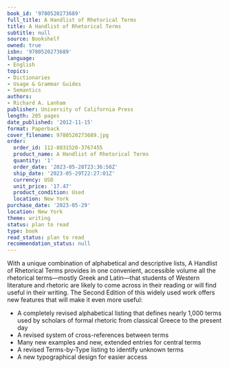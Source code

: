 ```yaml
---
book_id: '9780520273689'
full_title: A Handlist of Rhetorical Terms
title: A Handlist of Rhetorical Terms
subtitle: null
source: Bookshelf
owned: true
isbn: '9780520273689'
language:
- English
topics:
- Dictionaries
- Usage & Grammar Guides
- Semantics
authors:
- Richard A. Lanham
publisher: University of California Press
length: 205 pages
date_published: '2012-11-15'
format: Paperback
cover_filename: 9780520273689.jpg
order:
  order_id: 112-8031520-3767455
  product_name: A Handlist of Rhetorical Terms
  quantity: '1'
  order_date: '2023-05-28T23:36:58Z'
  ship_date: '2023-05-29T22:27:01Z'
  currency: USD
  unit_price: '17.47'
  product_condition: Used
  location: New York
purchase_date: '2023-05-29'
location: New York
theme: writing
status: plan to read
type: book
read_status: plan to read
recommendation_status: null
---
```

With a unique combination of alphabetical and descriptive lists, A Handlist of Rhetorical Terms provides in one convenient, accessible volume all the rhetorical terms—mostly Greek and Latin—that students of Western literature and rhetoric are likely to come across in their reading or will find useful in their writing.
The Second Edition of this widely used work offers new features that will make it even more useful:
* A completely revised alphabetical listing that defines nearly 1,000 terms used by scholars of formal rhetoric from classical Greece to the present day
* A revised system of cross-references between terms
* Many new examples and new, extended entries for central terms
* A revised Terms-by-Type listing to identify unknown terms
* A new typographical design for easier access
